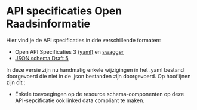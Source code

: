 # API specificaties Open Raadsinformatie
Hier vind je de API specificaties in drie verschillende formaten:
* Open API Specificaties 3 [(yaml)](https://github.com/VNG-Realisatie/Open-Raadsinformatie/blob/master/api-specificatie/openapi.yaml) en [swagger](https://petstore.swagger.io/?url=https://raw.githubusercontent.com/VNG-Realisatie/Bevragingen-ingeschreven-personen/master/api-specificatie/openapi.yaml#/)
* [JSON schema Draft 5](https://github.com/VNG-Realisatie/Open-raadsinformatie/blob/master/api-specificatie/openapi.json)

In deze versie zijn nu handmatig enkele wijzigingen in het .yaml bestand doorgevoerd die niet in de .json bestanden zijn doorgevoerd. 
Op hooflijnen zijn dit :
* Enkele toevoegingen op de resource schema-componenten op deze API-sepcificatie ook linked data compliant te maken. 
